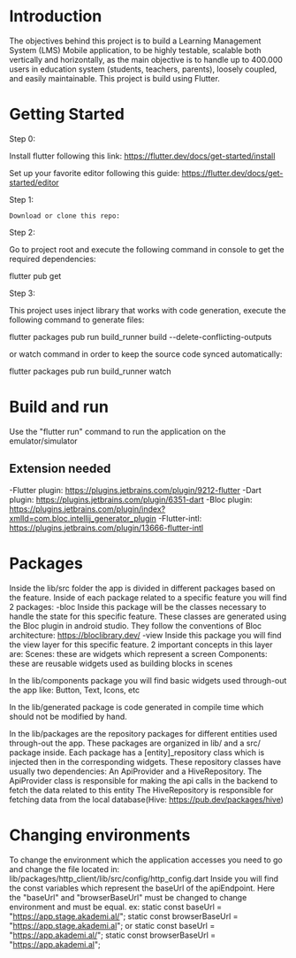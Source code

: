# Introduction 

The objectives behind this project is to build a Learning Management System (LMS) Mobile application, to be highly testable, scalable both vertically and horizontally, as the main objective is to handle up to 400.000 users in education system (students, teachers, parents), loosely coupled, and easily maintainable.
This project is build using Flutter.

# Getting Started
Step 0:

   Install flutter following this link: https://flutter.dev/docs/get-started/install
   
   Set up your favorite editor following this guide: https://flutter.dev/docs/get-started/editor
   
Step 1:

    Download or clone this repo:

Step 2:

   Go to project root and execute the following command in console to get the required dependencies:
   
   flutter pub get 

Step 3:

   This project uses inject library that works with code generation, execute the following command to generate files:
   
   flutter packages pub run build_runner build --delete-conflicting-outputs
   
   or watch command in order to keep the source code synced automatically:
   
   flutter packages pub run build_runner watch

# Build and run

   Use the "flutter run" command to run the application on the emulator/simulator
   
## Extension needed
   
   -Flutter plugin: https://plugins.jetbrains.com/plugin/9212-flutter
   -Dart plugin: https://plugins.jetbrains.com/plugin/6351-dart
   -Bloc plugin: https://plugins.jetbrains.com/plugin/index?xmlId=com.bloc.intellij_generator_plugin
   -Flutter-intl: https://plugins.jetbrains.com/plugin/13666-flutter-intl

# Packages
   Inside the lib/src folder the app is divided in different packages based on the feature.
   Inside of each package related to a specific feature you will find 2 packages:
    -bloc
        Inside this package will be the classes necessary to handle the state for this specific feature. 
        These classes are generated using the Bloc plugin in android studio.
        They follow the conventions of Bloc architecture: https://bloclibrary.dev/
    -view
        Inside this package you will find the view layer for this specific feature.
        2 important concepts in this layer are:
            Scenes: these are widgets which represent a screen
            Components: these are reusable widgets used as building blocks in scenes 
    
   In the lib/components package you will find basic widgets used through-out the app like: Button, Text, Icons, etc 
    
   In the lib/generated package is code generated in compile time which should not be modified by hand.
   
   In the lib/packages are the repository packages for different entities used through-out the app.
    These packages are organized in lib/ and a src/ package inside.
    Each package has a [entity]_repository class which is injected then in the corresponding widgets.
    These repository classes have usually two dependencies: An ApiProvider and a HiveRepository.
    The ApiProvider class is responsible for making the api calls in the backend to fetch the data related to this entity
    The HiveRepository is responsible for fetching data from the local database(Hive: https://pub.dev/packages/hive)
 

# Changing environments
   To change the environment which the application accesses you need to go and change the file located in: lib/packages/http_client/lib/src/config/http_config.dart
   Inside you will find the const variables which represent the baseUrl of the apiEndpoint.
   Here the "baseUrl" and "browserBaseUrl" must be changed to change environment and must be equal.
   ex:
    static const baseUrl = "https://app.stage.akademi.al/";
    static const browserBaseUrl = "https://app.stage.akademi.al";
    or
    static const baseUrl = "https://app.akademi.al/";
    static const browserBaseUrl = "https://app.akademi.al";
    

    